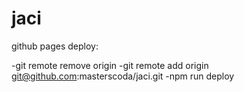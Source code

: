# jaci


github pages deploy:

 -git remote remove origin
 -git remote add origin git@github.com:masterscoda/jaci.git
 -npm run deploy
